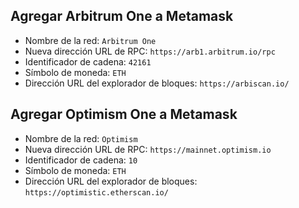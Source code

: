 ## Agregar Arbitrum One a Metamask

* Nombre de la red: `Arbitrum One`
* Nueva dirección URL de RPC: `https://arb1.arbitrum.io/rpc` 
* Identificador de cadena: `42161`
* Símbolo de moneda: `ETH`
* Dirección URL del explorador de bloques: `https://arbiscan.io/` 

## Agregar Optimism One a Metamask

* Nombre de la red: `Optimism`
* Nueva dirección URL de RPC: `https://mainnet.optimism.io` 
* Identificador de cadena: `10`
* Símbolo de moneda: `ETH`
* Dirección URL del explorador de bloques: `https://optimistic.etherscan.io/`
